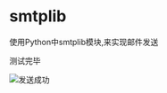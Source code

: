 # smtplib
使用Python中smtplib模块,来实现邮件发送

测试完毕


![发送成功](https://upload-images.jianshu.io/upload_images/6078268-060655df7724d36f.png?imageMogr2/auto-orient/strip%7CimageView2/2/w/1240)